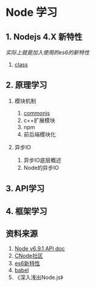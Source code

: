 # Node 学习

## 1. Nodejs 4.X 新特性

*实际上就是加入使用的es6的新特性*

1. [class](./notes/es6/class.md)


## 2. 原理学习

1. 模块机制

    1. [commonjs](./notes/module/commonjs.md)
    2. c++扩展模块
    3. npm
    4. 前后端模块化

2. 异步IO

    1. 异步IO底层概述
    2. Node的异步IO

## 3. API学习

## 4. 框架学习


## 资料来源

1. [Node v6.9.1 API doc](https://nodejs.org/dist/latest-v6.x/docs/api/synopsis.html)
2. [CNode社区](http://cnodejs.org/)
3. [es6新特性](http://es6-features.org/)
4. [babel](http://babeljs.io/repl/)
5. 《深入浅出Node.js》
